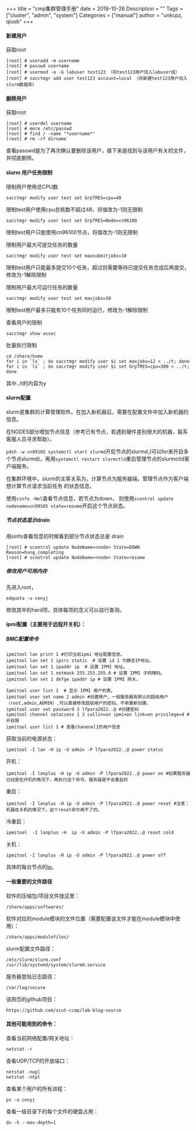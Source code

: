 +++
title = "cmp集群管理手册"
date = 2018-10-26
Description = ""
Tags = ["cluster", "admin", "system"]
Categories = ["manual"]
author = "unkcpz, qiusb"
+++

#### 新建用户
获取root

```
[root] # useradd -m username
[root] # passwd username
[root] # usermod -a -G labuser test123 （将test123用户加入labuser组）
[root] # sacctmgr add user test123 account=local （将新建test123用户加入slurm数据库）
```

#### 删除用户
获取root

```
[root] # userdel username
[root] # more /etc/passwd
[root] # find / -name "*username*"
[root] # rm -rf dirname
```
查看passwd是为了再次确认要删除该用户，接下来是找到与该用户有关的文件，并彻底删除。


#### slurm 用户任务限制
限制用户使用总CPU数
``` 
sacctmgr modify user test set GrpTRES=cpu=48 
```
限制test用户使用cpu总核数不超过48，将值改为-1则无限制

```
sacctmgr modify user test set GrpTRES=Node=cn96100
```
限制test用户只能使用cn96100节点，将值改为-1则无限制

限制用户最大可提交任务的数量
```
sacctmgr modify user test set maxsubmitjobs=10
```
限制test用户只能最多提交10个任务，超过则需要等待已提交任务完成后再提交，修改为-1解除限制

限制用户最大可运行任务的数量
```
sacctmgr modify user test set maxjobs=10
```
限制test用户最多只能有10个任务同时运行，修改为-1解除限制

查看用户的限制
```
sacctmgr show assoc
```

批量执行限制
```
cd /share/home
for i in `ls` ; do sacctmgr modify user $i set maxjobs=12 < ../t; done
for i in `ls` ; do sacctmgr modify user $i set GrpTRES=cpu=300 < ../t; done
```
其中../t的内容为y



#### slurm配置
slurm是集群的计算管理软件。在加入新机器后，需要在配置文件中加入新机器的信息。

在NODES部分增加节点信息（参考已有节点，若遇到硬件差别很大的机器，联系客服人员寻求帮助）。

`pdsh -w cn99105 systemctl start slurmd`开启节点的slurmd,(可以for来开启多个节点slurmd)，再用`systemctl restart slurmctld`重启管理节点的slurmctld客户端服务。

在集群环境中，slurm的主客关系为，计算节点为服务器端，管理节点作为客户端想计算节点请求当前任务
的状态信息。

使用`sinfo -Nel`查看节点信息，若节点为down，
则使用`scontrol update nodename=cn99105 state=resume`开启这个节点状态。

##### 节点状态显示drain
用sinfo查看信息的时候看到部分节点状态总是 drain
```
[root] # scontrol update NodeName=<node> State=DOWN Reason=hung_completing
[root] # scontrol update NodeName=<node> State=resume
```

##### 修改用户可用内存
先进入root，
```
edquota -u cenyj

```
修改其中的hard项，具体每项的含义可以自行查询。


#### ipmi配置（主要用于远程开关机）：

##### BMC配置命令
```
ipmitool lan print 1 #打印当前ipmi 地址配置信息。
ipmitool lan set 1 ipsrc static  # 设置 id 1 为静态IP地址。
ipmitool lan set 1 ipaddr ip  # 设置 IPMI 地址。
ipmitool lan set 1 netmask 255.255.255.0 # 设置 IPMI 子网掩码。
ipmitool lan set 1 defgw ipaddr ip # 设置 IPMI 网关。

Ipmitool user list 1  # 显示 IPMI 用户列表。
ipmitool user set name 2 admin #创建用户，一般服务器有默认的超级用户（root,admin,ADMIN）,可以直接修改超级用户的密码，不用重新创建。
ipmitool user set password 3 lfpara2022..@ #创建密码
ipmitool channel setaccess 1 3 callin=on ipmi=on link=on privilege=4 #开权限 
ipmitool user list 1 # 查看chanenel1的用户信息
```


获取当前的电源状态：
```
ipmitool -I lan -H ip -U admin -P lfpara2022..@ power status
```
开机：
```
ipmitool -I lanplus -H ip -U admin -P lfpara2022..@ power on #如果服务器已经是在开机的情况下，再执行这个命令，服务器是不会重启的
```
重启：
```
ipmitool -I lanplus -H ip -U admin -P lfpara2022..@ power reset #注意：机器在关机的情况下，这个reset命令用不了的。
```
冷重启：
```
ipmitool  -I lanplus -H  ip -U admin -P lfpara2022..@ reset cold 
```
关机：
```
ipmitool -I lanplus -H ip -U admin -P lfpara2022..@ power off
```

具体的每台节点的[ip]()。




#### 一些重要的文件路径
软件的压缩包/项目文件放这里：
```
/share/apps/softwares/
```
软件对应的module模块的文件位置（需要配置该文件才能在module模块中使用）：
```
/share/apps/modulefiles/
```


slurm配置文件路径：
```
/etc/slurm/slurm.conf
/usr/lib/systemd/system/slurmd.service
```
服务器登陆日志路径：
```
/var/log/secure
```
该网页的github项目：
```
https://github.com/scut-ccmp/lab-blog-source
```

#### 其他可能用到的命令：
查看当前网络配置/网关地址：
```
netstat -r
```
查看UDP/TCP的开放端口：
```
netstat -nupl
netstat -ntpl
```

查看某个用户的所有进程：
```
ps -u cenyj
```
查看一级目录下的每个文件的硬盘占用：
```
du -h --max-depth=1
```













